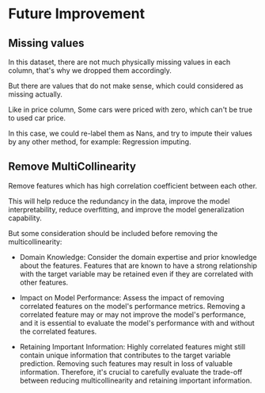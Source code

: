 # Future Improvement

## Missing values
In this dataset, there are not much physically missing values in each column, that's why we dropped them accordingly.

But there are values that do not make sense, which could considered as missing actually.

Like in price column, Some cars were priced with zero, which can't be true to used car price.

In this case, we could re-label them as Nans, and try to impute their values by any other method, for example: Regression imputing.

## Remove MultiCollinearity
Remove features which has high correlation coefficient between each other.

This will help reduce the redundancy in the data, improve the model interpretability, reduce overfitting, and improve the model generalization capability.

But some consideration should be included before removing the multicollinearity:

- Domain Knowledge: Consider the domain expertise and prior knowledge about the features. Features that are known to have a strong relationship with the target variable may be retained even if they are correlated with other features.

- Impact on Model Performance: Assess the impact of removing correlated features on the model's performance metrics. Removing a correlated feature may or may not improve the model's performance, and it is essential to evaluate the model's performance with and without the correlated features.

- Retaining Important Information: Highly correlated features might still contain unique information that contributes to the target variable prediction. Removing such features may result in loss of valuable information. Therefore, it's crucial to carefully evaluate the trade-off between reducing multicollinearity and retaining important information.
